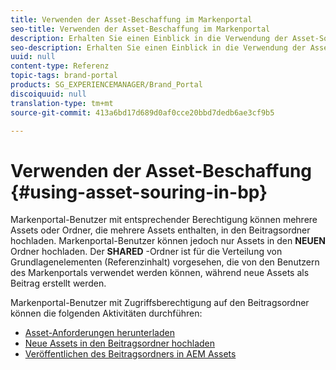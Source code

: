 ```yaml
---
title: Verwenden der Asset-Beschaffung im Markenportal
seo-title: Verwenden der Asset-Beschaffung im Markenportal
description: Erhalten Sie einen Einblick in die Verwendung der Asset-Sourcing-Funktion, laden Sie Assets in den Beitragsordner hoch und veröffentlichen Sie den Beitragsordner in AEM Assets im Markenportal.
seo-description: Erhalten Sie einen Einblick in die Verwendung der Asset-Sourcing-Funktion, laden Sie Assets in den Beitragsordner hoch und veröffentlichen Sie den Beitragsordner in AEM Assets im Markenportal.
uuid: null
content-type: Referenz
topic-tags: brand-portal
products: SG_EXPERIENCEMANAGER/Brand_Portal
discoiquuid: null
translation-type: tm+mt
source-git-commit: 413a6bd17d689d0af0cce20bbd7dedb6ae3cf9b5

---
```



# Verwenden der Asset-Beschaffung {#using-asset-souring-in-bp}

Markenportal-Benutzer mit entsprechender Berechtigung können mehrere Assets oder Ordner, die mehrere Assets enthalten, in den Beitragsordner hochladen. Markenportal-Benutzer können jedoch nur Assets in den **NEUEN** Ordner hochladen. Der **SHARED** -Ordner ist für die Verteilung von Grundlagenelementen (Referenzinhalt) vorgesehen, die von den Benutzern des Markenportals verwendet werden können, während neue Assets als Beitrag erstellt werden.

Markenportal-Benutzer mit Zugriffsberechtigung auf den Beitragsordner können die folgenden Aktivitäten durchführen:

* [Asset-Anforderungen herunterladen](brand-portal-download-asset-requirements.md)
* [Neue Assets in den Beitragsordner hochladen](brand-portal-upload-assets-to-contribution-folder.md)
* [Veröffentlichen des Beitragsordners in AEM Assets](brand-portal-publish-contribution-folder-to-aem-assets.md)